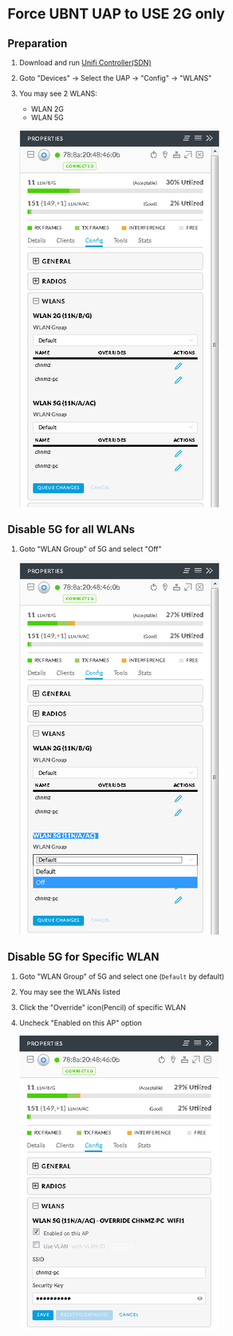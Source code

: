 # Force UBNT UAP to USE 2G only

## Preparation
1. Download and run [Unifi Controller(SDN)](https://www.ubnt.com.cn/download/unifi)
2. Goto "Devices" -> Select the UAP -> "Config" -> "WLANS"
3. You may see 2 WLANS:
     * WLAN 2G
     * WLAN 5G

     ![](img/01.png)

## Disable 5G for all WLANs
1. Goto "WLAN Group" of 5G and select "Off"

     ![](img/02.png)

## Disable 5G for Specific WLAN
1. Goto "WLAN Group" of 5G and select one (`Default` by default)
2. You may see the WLANs listed
3. Click the "Override" icon(Pencil) of specific WLAN
4. Uncheck "Enabled on this AP" option

    ![](img/03.png)
